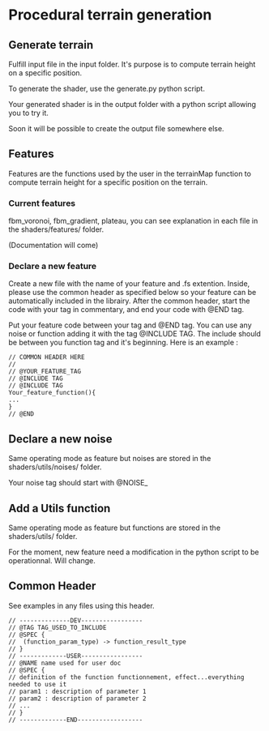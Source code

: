 # Procedural terrain generation

## Generate terrain

Fulfill input file in the input folder. It's purpose is to compute terrain height on a specific position.

To generate the shader, use the generate.py python script.

Your generated shader is in the output folder with a python script allowing you to try it.

Soon it will be possible to create the output file somewhere else.

## Features

Features are the functions used by the user in the terrainMap function to compute terrain height for a specific position on the terrain.

### Current features

fbm_voronoi, fbm_gradient, plateau, you can see explanation in each file in the shaders/features/ folder.

(Documentation will come)

### Declare a new feature

Create a new file with the name of your feature and .fs extention. Inside, please use the common header as specified below so your feature can be automatically included in the librairy. After the common header, start the code with your tag in commentary, and end your code with @END tag.

Put your feature code between your tag and @END tag. You can use any noise or function adding it with the tag @INCLUDE TAG. The include should be between you function tag and it's beginning. Here is an example :
```
// COMMON HEADER HERE
//
// @YOUR_FEATURE_TAG
// @INCLUDE TAG 
// @INCLUDE TAG 
Your_feature_function(){
...
}
// @END
```

## Declare a new noise

Same operating mode as feature but noises are stored in the shaders/utils/noises/ folder.

Your noise tag should start with @NOISE_

## Add a Utils function

Same operating mode as feature but functions are stored in the shaders/utils/ folder.

For the moment, new feature need a modification in the python script to be operationnal. Will change.

## Common Header
See examples in any files using this header.
```
// --------------DEV-----------------
// @TAG TAG_USED_TO_INCLUDE
// @SPEC {
//	(function_param_type) -> function_result_type
// }
// -------------USER-----------------
// @NAME name used for user doc
// @SPEC {
// definition of the function functionnement, effect...everything needed to use it
// param1 : description of parameter 1
// param2 : description of parameter 2
// ...
// }
// -------------END------------------
```